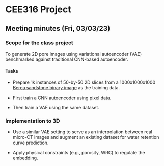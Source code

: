 # CEE316 Project

## Meeting minutes (Fri, 03/03/23)

### Scope for the class project

To generate 2D pore images using variational autoencoder (VAE) benchmarked against traditional CNN-based autoencoder.

#### Tasks

- Prepare 1k instances of 50-by-50 2D slices from a 1000x1000x1000 [Berea sandstone binary image](https://www.digitalrocksportal.org/projects/317/origin_data/1354/) as the training data.

- First train a CNN autoencoder using pixel data.

- Then train a VAE using the same dataset. 

### Implementation to 3D 

- Use a similar VAE setting to serve as an interpolation between real micro-CT images and augment an existing dataset for water retention curve prediction.

- Apply physical constraints (e.g., porosity, WRC) to regulate the embedding.

